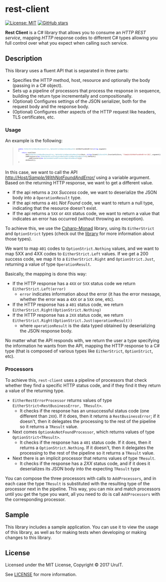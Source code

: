 # rest-client

[![License: MIT](https://img.shields.io/badge/License-MIT-blue.svg)](https://opensource.org/licenses/MIT)
[![GitHub stars](https://img.shields.io/github/stars/UruIT/rest-client.svg)](https://github.com/UruIT/rest-client/stargazers)


__Rest Client__ is a C# library that allows you to consume an _HTTP REST service_, mapping _HTTP_ response codes to different C# types allowing you full control over what you expect when calling such service.

## Description

This library uses a fluent API that is separated in three parts:

* Specifies the HTTP method, host, resource and optionally the body (passing in a C# object).
* Sets up a pipeline of processors that process the response in sequence, building the return type incrementally and compositionally.
* (Optional) Configures settings of the JSON serializer, both for the request body and the response body.
* (Optional) Configures other aspects of the HTTP request like headers, TLS certificates, etc.

### Usage

An example is the following:

> ![restclient example](docs/img/restclient_example_1.png?raw=true)

In this case, we want to call the API *[http://Host/Sample/WithNotFoundAndError/](# "Exampple API Url")* using a variable argument. 
Based on the returning HTTP response, we want to get a different value.

* If the api returns a `2XX` *Success* code, we want to deserialize the JSON body into a `OperationResult` type.
* If the api returns a `401` *Not Found* code, we want to return a null type, indicating that the resource doesn't exist.
* If the api returns a `5XX` or `4XX` status code, we want to return a value that indicates an error has occurred (without throwing an exception).

To achieve this, we use the [Csharp-Monad](https://github.com/louthy/csharp-monad) library, using its `EitherStrict` and `OptionStrict` types (check out the [library](https://github.com/louthy/csharp-monad "CSharp Monad") for more information about those types). 

We want to map `401` codes to `OptionStrict.Nothing` values, and we want to map 5XX and 4XX codes to `EitherStrict.Left` values. 
If we get a 200 success code, we map it to a `EitherStrict.Right` and `OptionStrict.Just`, returning a value of type `OperationResult`.

Basically, the mapping is done this way:

* If the HTTP response has a `4XX` or `5XX` status code we return `EitherStrict.Left(error)`
    * `error` indicates information about the error (it has the error message, whether the error was a `4XX` or a `5XX` one, etc).
* If the HTTP response has a `401` status code, we return `EitherStrict.Right(OptionStrict.Nothing)`
* If the HTTP response has a `2XX` status code, we return `EitherStrict.Right(OptionStrict.Just(operationResult))`
    * where `operationResult` is the data typed obtained by deserializing the JSON response body.

No matter what the API responds with, we return the user a type specifying the information he wants from the API, mapping the HTTP response to a C# type (that is composed of various types like `EitherStrict`, `OptionStrict`, etc).

### Processors

To achieve this, `rest-client` uses a pipeline of processors that check whether they find a specific HTTP status code, and if they find it they return a value of the returning type.

* `EitherRestErrorProcessor` returns values of type `EitherStrict<RestBusinessError, TResult>`. 
    * It checks if the response has an unsuccessful status code (one different than `2XX`). If it does, then it returns a `RestBusinessError`; if it doesn't, then it delegates the processing to the rest of the pipeline so it returns a `TResult` value.
* Next comes `OptionAsNotFoundProcessor`, which returns values of type `OptionStrict<TResult>`. 
    * It checks if the response has a `401` status code. If it does, then it returns a `OptionStrict.Nothing`. If it doesn't, then it delegates the processing to the rest of the pipeline so it returns a `TResult` value.
* Next there is an implicit processor that returns values of type `TResult`. 
    * It checks if the response has a *2XX* status code, and if it does it deserializes its JSON body into the expecting `TResult` type

You can compose the three processors with calls to `AddProcessors`, and in each case the type `TResult` is substituted with the resulting type of the processor next in the pipeline. 
This way, you can mix and match processors until you get the type you want, all you need to do is call `AddProcessors` with the corresponding processor.

## Sample

This library includes a sample application. 
You can use it to view the usage of this library, as well as for making tests when developing or making changes to this library.

## License

Licensed under the MIT License, Copyright © 2017 UruIT.

See [LICENSE](./LICENSE.txt) for more information.
